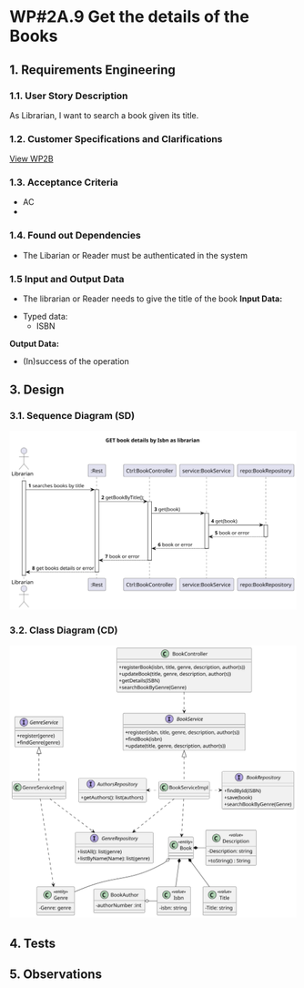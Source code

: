 # WP#2A.9 Get the details of the Books
## 1. Requirements Engineering
### 1.1. User Story Description


As Librarian, I want to search a book given its title. 
### 1.2. Customer Specifications and Clarifications

[View WP2B](../Book.md/)

### 1.3. Acceptance Criteria
- AC
-
### 1.4. Found out Dependencies
- The Libarian or Reader must be authenticated in the system
### 1.5 Input and Output Data
- The librarian or Reader needs to give the title of the book
  **Input Data:**
* Typed data:
    * ISBN

**Output Data:**

* (In)success of the operation

## 3. Design
### 3.1. Sequence Diagram (SD)
![SD](Ph2-8-SearchBooksByTitle.svg)
### 3.2. Class Diagram (CD)
![CD](../WP2B-Books-CD.svg)
## 4. Tests
## 5. Observations
